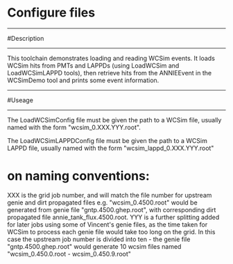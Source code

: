 # Configure files

***********************
#Description
**********************

This toolchain demonstrates loading and reading WCSim events. It loads WCSim hits from PMTs and LAPPDs (using LoadWCSim and LoadWCSimLAPPD tools), then retrieve hits from the ANNIEEvent in the WCSimDemo tool and prints some event information.


************************
#Useage
************************

The LoadWCSimConfig file must be given the path to a WCSim file, usually named with the form "wcsim_0.XXX.YYY.root".

The LoadWCSimLAPPDConfig file must be given the path to a WCSim LAPPD file, usually named with the form "wcsim_lappd_0.XXX.YYY.root"

# on naming conventions:
XXX is the grid job number, and will match the file number for upstream genie and dirt propagated files
e.g. "wcsim_0.4500.root" would be generated from genie file "gntp.4500.ghep.root", with corresponding dirt propagated file annie_tank_flux.4500.root.
YYY is a further splitting added for later jobs using some of Vincent's genie files, as the time taken for WCSim to process each genie file would take too long on the grid. In this case the upstream job number is divided into ten - the genie file "gntp.4500.ghep.root" would generate 10 wcsim files named "wcsim_0.450.0.root - wcsim_0.450.9.root"

